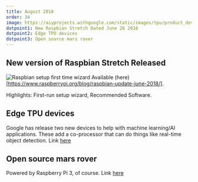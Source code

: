 ```yaml
---
title: August 2018
order: 34
image: https://aiyprojects.withgoogle.com/static/images/tpu/product_dev_board_2x_splash.jpg
dotpoint1: New Raspbian Stretch Dated June 26 2018
dotpoint2: Edge TPU devices 
dotpoint3: Open source mars rover
---
```


## New version of Raspbian Stretch Released
![Raspbian setup first time wizard](https://www.raspberrypi.org/app/uploads/2018/06/piwiz.gif)
Available (here)[https://www.raspberrypi.org/blog/raspbian-update-june-2018/].

Highlights: First-run setup wizard, Recommended Software.

## Edge TPU devices
Google has release two new devices to help with machine learning/AI applications. These add a co-processor that can do things like real-time 
object detection. Link [here](https://raspberrypisig.github.io/blog/hardware/2018/08/08/edgeTPUDevices/)

## Open source mars rover
Powered by Raspberry Pi 3, of course. Link [here](https://raspberrypisig.github.io/blog/robot/2018/08/05/opensourcerover/)
